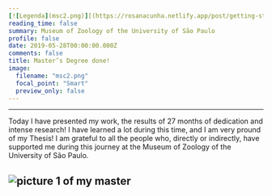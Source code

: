```yaml
---
[![Legenda](msc2.png)][(https://rosanacunha.netlify.app/post/getting-started/mscdone/)] 
reading_time: false
summary: Museum of Zoology of the University of São Paulo
profile: false
date: 2019-05-28T00:00:00.000Z
comments: false
title: Master’s Degree done!
image:
  filename: "msc2.png"
  focal_point: "Smart"
  preview_only: false 
---
```

---
Today I have presented my work, the results of 27 months of dedication and intense research! I have learned a lot during this time, and I am very pround of my Thesis! I am grateful to all the people who, directly or indirectly, have supported me during this journey at the Museum of Zoology of the University of São Paulo.

![picture 1 of my master](https://raw.githubusercontent.com/rosanafcunha/rosanafcunha/master/content/post/getting-started/msc2.png "Masters Degree")
---
